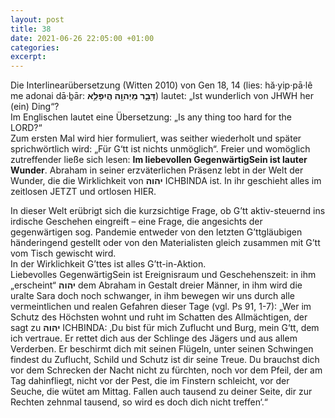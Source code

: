```yaml
---
layout: post
title: 38
date: 2021-06-26 22:05:00 +01:00
categories: 
excerpt: 
---
```


Die Interlinearübersetzung (Witten 2010) von Gen 18, 14 (lies: hă·yip·pā·lê me adonai dā·ḇār: **דָּבָ֑ר מֵיְהוָ֖ה הֲיִפָּלֵ֥א**) lautet: „Ist wunderlich von JHWH her (ein) Ding“?\
Im Englischen lautet eine Übersetzung: „Is any thing too hard for the LORD?“\
Zum ersten Mal wird hier formuliert, was seither wiederholt und später sprichwörtlich wird: „Für G‘tt ist nichts unmöglich“. Freier und womöglich zutreffender ließe sich lesen: **Im liebevollen GegenwärtigSein ist lauter Wunder**. Abraham in seiner erzväterlichen Präsenz lebt in der Welt der Wunder, die die Wirklichkeit von **יהוה** ICHBINDA ist. In ihr geschieht alles im zeitlosen JETZT und ortlosen HIER.

In dieser Welt erübrigt sich die kurzsichtige Frage, ob G’tt aktiv-steuernd ins irdische Geschehen eingreift – eine Frage, die angesichts der gegenwärtigen sog. Pandemie entweder von den letzten G’ttgläubigen händeringend gestellt oder von den Materialisten gleich zusammen mit G’tt vom Tisch gewischt wird.\
In der Wirklichkeit G’ttes ist alles G’tt-in-Aktion.\
Liebevolles GegenwärtigSein ist Ereignisraum und Geschehenszeit: in ihm „erscheint“ **יהוה** dem Abraham in Gestalt dreier Männer, in ihm wird die uralte Sara doch noch schwanger, in ihm bewegen wir uns durch alle vermeintlichen und realen Gefahren dieser Tage (vgl. Ps 91, 1-7): „Wer im Schutz des Höchsten wohnt und ruht im Schatten des Allmächtigen, der sagt zu **יהוה** ICHBINDA: ‚Du bist für mich Zuflucht und Burg, mein G‘tt, dem ich vertraue. Er rettet dich aus der Schlinge des Jägers und aus allem Verderben. Er beschirmt dich mit seinen Flügeln, unter seinen Schwingen findest du Zuflucht, Schild und Schutz ist dir seine Treue. Du brauchst dich vor dem Schrecken der Nacht nicht zu fürchten, noch vor dem Pfeil, der am Tag dahinfliegt, nicht vor der Pest, die im Finstern schleicht, vor der Seuche, die wütet am Mittag. Fallen auch tausend zu deiner Seite, dir zur Rechten zehnmal tausend, so wird es doch dich nicht treffen‘.“
